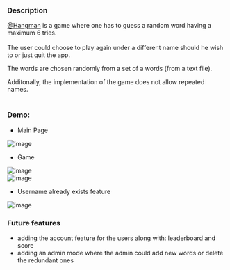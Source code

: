 ### Description

[@Hangman](https://github.com/AlexandruAndrita/Hangman) is a game where one has to guess a random word having a maximum 6 tries. <br/><br/>
The user could choose to play again under a different name should he wish to or just quit the app.

The words are chosen randomly from a set of a words (from a text file).

Additonally, the implementation of the game does not allow repeated names. <br/><br/>

### Demo:

 - Main Page

![image](https://user-images.githubusercontent.com/92984942/219984155-b445f884-2195-4d9e-954c-2e02d6c39c15.png)

- Game

![image](https://user-images.githubusercontent.com/92984942/219984376-00a6ff59-feca-43b2-9230-0c26c6b04052.png) <br/>
![image](https://user-images.githubusercontent.com/92984942/219984401-6acd64fc-7e9c-4ea1-85a1-e7d155e6c035.png)

- Username already exists feature

![image](https://user-images.githubusercontent.com/92984942/219984660-99f25fdb-f783-41d0-bd93-ad755b56bc37.png)


### Future features

- adding the account feature for the users along with: leaderboard and score
- adding an admin mode where the admin could add new words or delete the redundant ones

